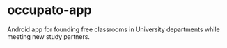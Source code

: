 # occupato-app
Android app for founding free classrooms in University departments while meeting new study partners.
